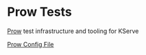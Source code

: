 # Prow Tests

[Prow](https://github.com/kubernetes/test-infra/tree/master/prow) test infrastructure and tooling for KServe

[Prow Config File](/prow/kustomize/config.yaml)


